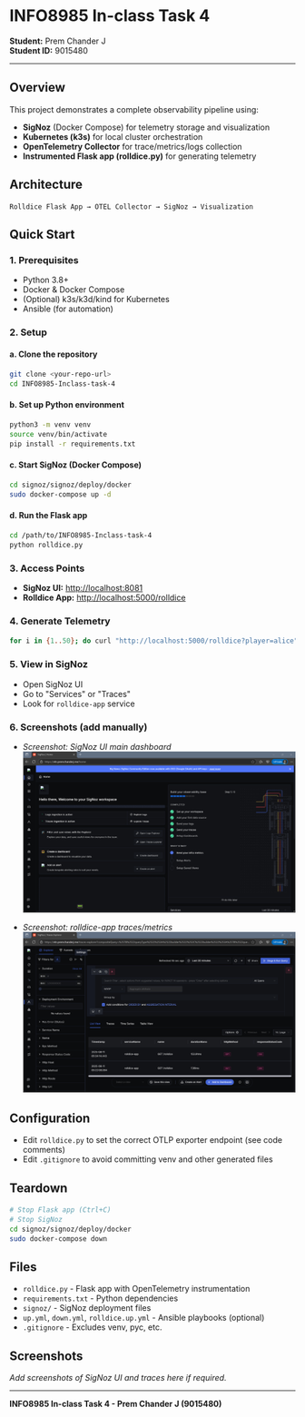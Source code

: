 
# INFO8985 In-class Task 4

**Student:** Prem Chander J  
**Student ID:** 9015480

---

## Overview
This project demonstrates a complete observability pipeline using:
- **SigNoz** (Docker Compose) for telemetry storage and visualization
- **Kubernetes (k3s)** for local cluster orchestration
- **OpenTelemetry Collector** for trace/metrics/logs collection
- **Instrumented Flask app (rolldice.py)** for generating telemetry

## Architecture
```
Rolldice Flask App → OTEL Collector → SigNoz → Visualization
```

## Quick Start

### 1. Prerequisites
- Python 3.8+
- Docker & Docker Compose
- (Optional) k3s/k3d/kind for Kubernetes
- Ansible (for automation)

### 2. Setup
#### a. Clone the repository
```sh
git clone <your-repo-url>
cd INFO8985-Inclass-task-4
```

#### b. Set up Python environment
```sh
python3 -m venv venv
source venv/bin/activate
pip install -r requirements.txt
```

#### c. Start SigNoz (Docker Compose)
```sh
cd signoz/signoz/deploy/docker
sudo docker-compose up -d
```

#### d. Run the Flask app
```sh
cd /path/to/INFO8985-Inclass-task-4
python rolldice.py
```

### 3. Access Points
- **SigNoz UI:** [http://localhost:8081](http://localhost:8081)
- **Rolldice App:** [http://localhost:5000/rolldice](http://localhost:5000/rolldice)

### 4. Generate Telemetry
```sh
for i in {1..50}; do curl "http://localhost:5000/rolldice?player=alice"; done
```


### 5. View in SigNoz
- Open SigNoz UI
- Go to "Services" or "Traces"
- Look for `rolldice-app` service

### 6. Screenshots (add manually)
- _Screenshot: SigNoz UI main dashboard_
![alt text](image.png)

- _Screenshot: rolldice-app traces/metrics_
![alt text](image-1.png)

## Configuration
- Edit `rolldice.py` to set the correct OTLP exporter endpoint (see code comments)
- Edit `.gitignore` to avoid committing venv and other generated files

## Teardown
```sh
# Stop Flask app (Ctrl+C)
# Stop SigNoz
cd signoz/signoz/deploy/docker
sudo docker-compose down
```

## Files
- `rolldice.py` - Flask app with OpenTelemetry instrumentation
- `requirements.txt` - Python dependencies
- `signoz/` - SigNoz deployment files
- `up.yml`, `down.yml`, `rolldice.up.yml` - Ansible playbooks (optional)
- `.gitignore` - Excludes venv, pyc, etc.

## Screenshots
_Add screenshots of SigNoz UI and traces here if required._

---

**INFO8985 In-class Task 4 - Prem Chander J (9015480)**
